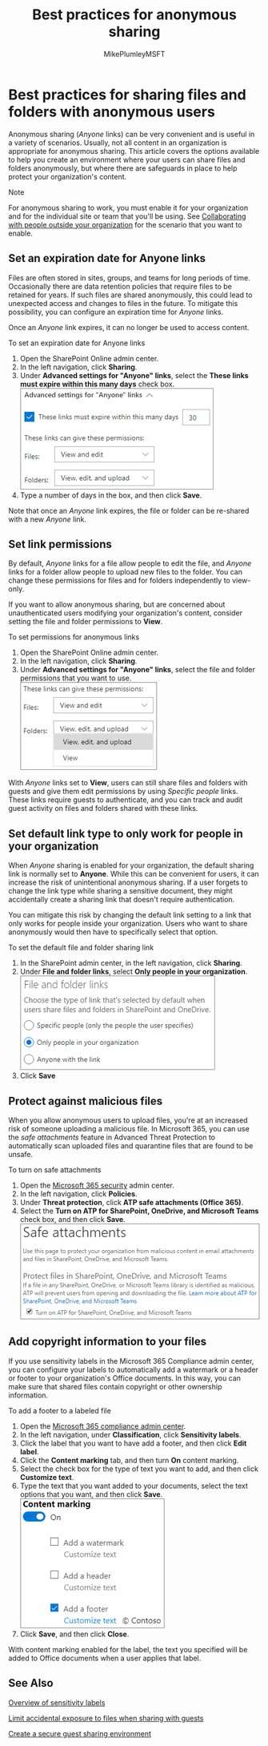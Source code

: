 ﻿---
title: "Best practices for anonymous sharing"
ms.author: mikeplum
author: MikePlumleyMSFT
manager: pamgreen
audience: ITPro
ms.topic: article
ms.service: sharepoint-online
localization_priority: Priority
description: "Learn best practices for sharing files and folders with anonymous users."
---

# Best practices for sharing files and folders with anonymous users

Anonymous sharing (*Anyone* links) can be very convenient and is useful in a variety of scenarios. Usually, not all content in an organization is appropriate for anonymous sharing. This article covers the options available to help you create an environment where your users can share files and folders anonymously, but where there are safeguards in place to help protect your organization's content.

> [!NOTE]
> For anonymous sharing to work, you must enable it for your organization and for the individual site or team that you'll be using. See [Collaborating with people outside your organization](collaborating-with-people-outside-your-organization.md) for the scenario that you want to enable.

## Set an expiration date for Anyone links

Files are often stored in sites, groups, and teams for long periods of time. Occasionally there are data retention policies that require files to be retained for years. If such files are shared anonymously, this could lead to unexpected access and changes to files in the future. To mitigate this possibility, you can configure an expiration time for *Anyone* links.

Once an *Anyone* link expires, it can no longer be used to access content.

To set an expiration date for Anyone links
1. Open the SharePoint Online admin center.
2. In the left navigation, click **Sharing**.
3. Under **Advanced settings for "Anyone" links**, select the **These links must expire within this many days** check box.</br>
   ![Screenshot of SharePoint organization-level Anyone link expiration settings](media/sharepoint-organization-anyone-link-expiration.png)
4. Type a number of days in the box, and then click **Save**.

Note that once an *Anyone* link expires, the file or folder can be re-shared with a new *Anyone* link.

## Set link permissions

By default, *Anyone* links for a file allow people to edit the file, and *Anyone* links for a folder allow people to upload new files to the folder. You can change these permissions for files and for folders independently to view-only.

If you want to allow anonymous sharing, but are concerned about unauthenticated users modifying your organization's content, consider setting the file and folder permissions to **View**.

To set permissions for anonymous links
1. Open the SharePoint Online admin center.
2. In the left navigation, click **Sharing**.
3. Under **Advanced settings for "Anyone" links**, select the file and folder permissions that you want to use.</br>
   ![Screenshot of SharePoint organization-level Anyone link permissions settings](media/sharepoint-organization-anyone-link-permissions.png)

With *Anyone* links set to **View**, users can still share files and folders with guests and give them edit permissions by using *Specific people* links. These links require guests to authenticate, and you can track and audit guest activity on files and folders shared with these links.

## Set default link type to only work for people in your organization

When *Anyone* sharing is enabled for your organization, the default sharing link is normally set to **Anyone**. While this can be convenient for users, it can increase the risk of unintentional anonymous sharing. If a user forgets to change the link type while sharing a sensitive document, they might accidentally create a sharing link that doesn't require authentication.

You can mitigate this risk by changing the default link setting to a link that only works for people inside your organization. Users who want to share anonymously would then have to specifically select that option.

To set the default file and folder sharing link
1. In the SharePoint admin center, in the left navigation, click **Sharing**.
2. Under **File and folder links**, select **Only people in your organization**.</br>
   ![Screenshot of SharePoint default link type setting](media/sharepoint-default-sharing-link-company-link.png)
3. Click **Save**

## Protect against malicious files

When you allow anonymous users to upload files, you're at an increased risk of someone uploading a malicious file. In Microsoft 365, you can use the *safe attachments* feature in Advanced Threat Protection to automatically scan uploaded files and quarantine files that are found to be unsafe.

To turn on safe attachments
1. Open the [Microsoft 365 security](https://security.microsoft.com) admin center.
2. In the left navigation, click **Policies**.
3. Under **Threat protection**, click **ATP safe attachments (Office 365)**.
4. Select the **Turn on ATP for SharePoint, OneDrive, and Microsoft Teams** check box, and then click **Save**.</br>
   ![Screenshot of the safe attachments setting in the Security and Compliance center](media/safe-attachments-setting.png)

## Add copyright information to your files

If you use sensitivity labels in the Microsoft 365 Compliance admin center, you can configure your labels to automatically add a watermark or a header or footer to your organization's Office documents. In this way, you can make sure that shared files contain copyright or other ownership information.

To add a footer to a labeled file
1. Open the [Microsoft 365 compliance admin center](https://compliance.microsoft.com).
2. In the left navigation, under **Classification**, click **Sensitivity labels**.
3. Click the label that you want to have add a footer, and then click **Edit label**.
4. Click the **Content marking** tab, and then turn **On** content marking.
5. Select the check box for the type of text you want to add, and then click **Customize text**.
6. Type the text that you want added to your documents, select the text options that you want, and then click **Save**.</br>
   ![Screenshot of the content marking settings for a sensitivity label](media/content-marking-for-anonymous-sharing.png)
7. Click **Save**, and then click **Close**.

With content marking enabled for the label, the text you specified will be added to Office documents when a user applies that label.

## See Also

[Overview of sensitivity labels](https://docs.microsoft.com/Office365/SecurityCompliance/sensitivity-labels)

[Limit accidental exposure to files when sharing with guests](sharing-limit-accidental-exposure.md)

[Create a secure guest sharing environment](create-a-secure-guest-sharing-environment.md)